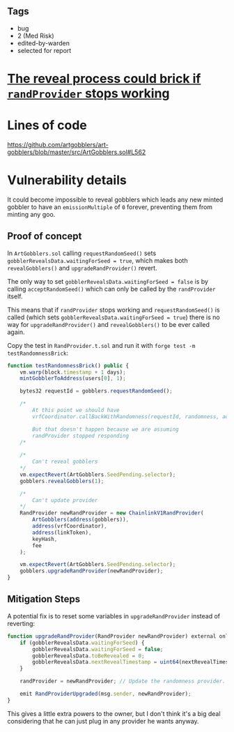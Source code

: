 ## Tags

- bug
- 2 (Med Risk)
- edited-by-warden
- selected for report

# [The reveal process could brick if `randProvider` stops working](https://github.com/code-423n4/2022-09-artgobblers-findings/issues/153) 

# Lines of code

https://github.com/artgobblers/art-gobblers/blob/master/src/ArtGobblers.sol#L562


# Vulnerability details

It could become impossible to reveal gobblers which leads any new minted gobbler to have an `emissionMultiple` of `0` forever, preventing them from minting any goo.

## Proof of concept

In `ArtGobblers.sol` calling `requestRandomSeed()` sets `gobblerRevealsData.waitingForSeed = true`, which makes both `revealGobblers()` and `upgradeRandProvider()` revert.

The only way to set `gobblerRevealsData.waitingForSeed = false` is by calling `acceptRandomSeed()` which can only be called by the `randProvider` itself.

This means that if `randProvider` stops working and `requestRandomSeed()` is called (which sets `gobblerRevealsData.waitingForSeed = true`) there is no way for `upgradeRandProvider()` and `revealGobblers()` to be ever called again.

Copy the test in `RandProvider.t.sol` and run it with `forge test -m testRandomnessBrick`:

```javascript
function testRandomnessBrick() public {
    vm.warp(block.timestamp + 1 days);
    mintGobblerToAddress(users[0], 1);

    bytes32 requestId = gobblers.requestRandomSeed();

    /*
        At this point we should have
        vrfCoordinator.callBackWithRandomness(requestId, randomness, address(randProvider));

        But that doesn't happen because we are assuming
        randProvider stopped responding
    /*
    
    /*
        Can't reveal gobblers
    */
    vm.expectRevert(ArtGobblers.SeedPending.selector);
    gobblers.revealGobblers(1);

    /*
        Can't update provider
    */
    RandProvider newRandProvider = new ChainlinkV1RandProvider(
        ArtGobblers(address(gobblers)),
        address(vrfCoordinator),
        address(linkToken),
        keyHash,
        fee
    );

    vm.expectRevert(ArtGobblers.SeedPending.selector);
    gobblers.upgradeRandProvider(newRandProvider);
}
```
## Mitigation Steps

A potential fix is to reset some variables in `upgradeRandProvider` instead of reverting:
```javascript
function upgradeRandProvider(RandProvider newRandProvider) external onlyOwner {
    if (gobblerRevealsData.waitingForSeed) {
        gobblerRevealsData.waitingForSeed = false; 
        gobblerRevealsData.toBeRevealed = 0;
        gobblerRevealsData.nextRevealTimestamp = uint64(nextRevealTimestamp - 1 days);
    }

    randProvider = newRandProvider; // Update the randomness provider.

    emit RandProviderUpgraded(msg.sender, newRandProvider);
}
```

This gives a little extra powers to the owner, but I don't think it's a big deal considering that he can just plug in any provider he wants anyway.
